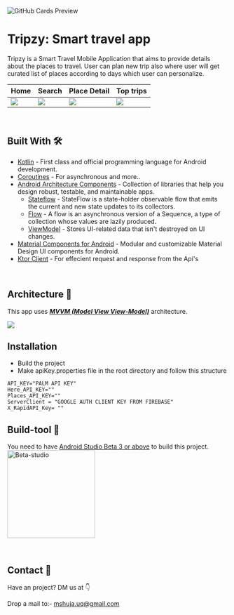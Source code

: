 ![GitHub Cards Preview](https://github.com/gh-shujauddin/Tripzy/assets/73093103/45329e04-95c7-4453-a004-9d153898ed28)

# Tripzy: Smart travel app

Tripzy is a Smart Travel Mobile Application that aims to provide details about the places to travel. User can plan new trip also where user will get curated list of places according to days which user can personalize.
<br />

Home | Search | Place Detail | Top trips
--- | --- | --- |--- 
![](https://github.com/gh-shujauddin/Tripzy/assets/73093103/175390c0-c8b0-4204-b201-c6e40f8d79fe)  | ![](https://github.com/gh-shujauddin/Tripzy/assets/73093103/aba10e1b-f8f5-477d-96a2-6593e20088c0) | ![](https://github.com/gh-shujauddin/Tripzy/assets/73093103/df0d2f5e-6ce3-4b4b-b14c-efb42dad14e7) | ![](https://github.com/gh-shujauddin/Tripzy/assets/73093103/aee467c3-b314-415f-b1fd-410a42878eee)

<br />

## Built With 🛠
- [Kotlin](https://kotlinlang.org/) - First class and official programming language for Android development.
- [Coroutines](https://kotlinlang.org/docs/reference/coroutines-overview.html) - For asynchronous and more..
- [Android Architecture Components](https://developer.android.com/topic/libraries/architecture) - Collection of libraries that help you design robust, testable, and maintainable apps.
  - [Stateflow](https://developer.android.com/kotlin/flow/stateflow-and-sharedflow) - StateFlow is a state-holder observable flow that emits the current and new state updates to its collectors. 
  - [Flow](https://kotlinlang.org/docs/reference/coroutines/flow.html) - A flow is an asynchronous version of a Sequence, a type of collection whose values are lazily produced.
  - [ViewModel](https://developer.android.com/topic/libraries/architecture/viewmodel) - Stores UI-related data that isn't destroyed on UI changes. 
- [Material Components for Android](https://github.com/material-components/material-components-android) - Modular and customizable Material Design UI components for Android.
- [Ktor Client](https://ktor.io/docs/getting-started-ktor-client.html) - For effecient request and response from the Api's
<!-- - [Figma](https://figma.com/) - Figma is a vector graphics editor and prototyping tool which is primarily web-based. -->

<br />

<!--
## Package Structure 📦
    
    com.qadri.tripzy # Root Package
    ├── di                  # Hilt DI Modules 
    ├── data                # For data handling.
    │   ├── chat            # Files for data transfer login using bluetooth
    |
    ├── presentation        # UI 
    │   ├── component       # All the UI Screens
    |   
    ├── domain              # All data clesses or extensible functions


<br />
-->

## Architecture 🗼
This app uses [***MVVM (Model View View-Model)***](https://developer.android.com/jetpack/docs/guide#recommended-app-arch) architecture.

![](https://github.com/TheCodeMonks/Notes-App/blob/master/screenshots/ANDROID%20ROOM%20DB%20DIAGRAM.jpg)

## Installation
- Build the project
- Make apiKey.properties file in the root directory and follow this structure
 ```
 API_KEY="PALM API KEY"
Here_API_KEY=""
Places_API_KEY=""
ServerClient = "GOOGLE AUTH CLIENT KEY FROM FIREBASE"
X_RapidAPI_Key= ""
 ```

## Build-tool 🧰
You need to have [Android Studio Beta 3 or above](https://developer.android.com/studio/preview) to build this project.
<br>
<img src="https://github.com/gh-shujauddin/Tripzy/assets/73093103/a056bee0-458c-4723-8614-a7ff94c50636" height="200" alt="Beta-studio"/>
<br>

<br>

## Contact 📩
Have an project? DM us at 👇

Drop a mail to:- mshuja.uq@gmail.com

<br>

<!-- ## Donation 💰
If this project help you reduce time to develop, you can give me a cup of coffee :) 

<a href="https://www.buymeacoffee.com/Li0hsl4" target="_blank"><img src="https://www.buymeacoffee.com/assets/img/custom_images/yellow_img.png" alt="Buy Me A Coffee" style="height: 41px !important;width: 174px !important;box-shadow: 0px 3px 2px 0px rgba(190, 190, 190, 0.5) !important;-webkit-box-shadow: 0px 3px 2px 0px rgba(190, 190, 190, 0.5) !important;" ></a>

<br>
-->
